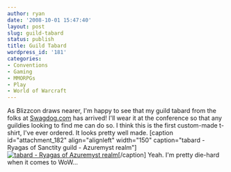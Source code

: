 ```yaml
---
author: ryan
date: '2008-10-01 15:47:40'
layout: post
slug: guild-tabard
status: publish
title: Guild Tabard
wordpress_id: '181'
categories:
- Conventions
- Gaming
- MMORPGs
- Play
- World of Warcraft
---
```


As Blizzcon draws nearer, I'm happy to see that my guild tabard from the
folks at [Swagdog.com](http://swagdog.com) has arrived! I'll wear it at
the conference so that any guildies looking to find me can do so. I
think this is the first custom-made t-shirt, I've ever ordered. It looks
pretty well made. [caption id="attachment\_182" align="alignleft"
width="150" caption="tabard - Ryagas of Sanctity guild - Azuremyst
realm"][![tabard - Ryagas of Azuremyst
realm](http://sharp-eyed.org/wp-content/uploads/2008/10/tabard1-150x150.jpg "tabard1")](http://sharp-eyed.org/wp-content/uploads/2008/10/tabard1.jpg)[/caption]
Yeah. I'm pretty die-hard when it comes to WoW...
